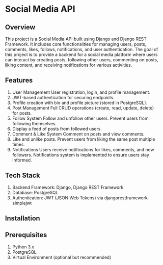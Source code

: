 # Social Media API
## Overview
This project is a Social Media API built using Django and Django REST Framework. It includes core functionalities for managing users, posts, comments, likes, follows, notifications, and user authentication. The goal of this project is to provide a backend for a social media platform where users can interact by creating posts, following other users, commenting on posts, liking content, and receiving notifications for various activities.

## Features
1. User Management
  User registration, login, and profile management.
2. JWT-based authentication for securing endpoints.
3. Profile creation with bio and profile picture (stored in PostgreSQL).
4. Post Management
  Full CRUD operations (create, read, update, delete) for posts.
5. Follow System
  Follow and unfollow other users.
  Prevent users from following themselves.
6. Display a feed of posts from followed users.
7. Comment & Like System
  Comment on posts and view comments.
8. Like and unlike posts.
  Prevent users from liking the same post multiple times.
9. Notifications
  Users receive notifications for likes, comments, and new followers.
  Notifications system is implemented to ensure users stay informed.

## Tech Stack
1. Backend Framework: Django, Django REST Framework
2. Database: PostgreSQL
3. Authentication: JWT (JSON Web Tokens) via djangorestframework-simplejwt

## Installation
## Prerequisites
1. Python 3.x
2. PostgreSQL
3. Virtual Environment (optional but recommended)
